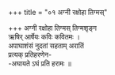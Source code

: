 +++
title = "०१ अग्नी रक्षोहा तिग्मस्"

+++
अग्नी रक्षोहा तिग्मस् तिग्मशृङ्ग  
ऋषिर् आर्षेयः कविः कवितमः ।  
अपाघाशंसं नुदतां सहताम् अरातिं  
प्रत्यक् प्रतिहरणेन-  
-अघायते ऽघं प्रति हरामः ॥